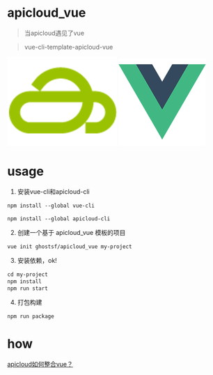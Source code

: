 # apicloud_vue
> 当apicloud遇见了vue

> vue-cli-template-apicloud-vue

![apicloud-logo](doc/image/apicloud.png)  ![vue-logo](doc/image/vue.png)



# usage

1. 安装vue-cli和apicloud-cli
```
npm install --global vue-cli
```

```
npm install --global apicloud-cli
```

2. 创建一个基于 apicloud_vue 模板的项目

```
vue init ghostsf/apicloud_vue my-project
```

3. 安装依赖，ok!

```
cd my-project
npm install
npm run start
```

4. 打包构建

```
npm run package
```

# how

[apicloud如何整合vue？](./doc/guide.md)


